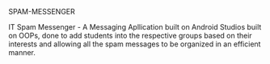SPAM-MESSENGER

IT Spam Messenger - 
A Messaging Apllication built on Android Studios built on OOPs, done to add students into the respective 
groups based on their interests and allowing all the spam messages to be organized in an efficient manner.
